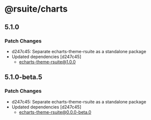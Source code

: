 # @rsuite/charts

## 5.1.0

### Patch Changes

- d247c45: Separate echarts-theme-rsuite as a standalone package
- Updated dependencies [d247c45]
  - echarts-theme-rsuite@1.0.0

## 5.1.0-beta.5

### Patch Changes

- d247c45: Separate echarts-theme-rsuite as a standalone package
- Updated dependencies [d247c45]
  - echarts-theme-rsuite@0.0.0-beta.0
